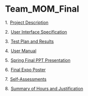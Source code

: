 # Team_MOM_Final

1.  [Project Description]()

2.  [User Interface Specification]()

3.  [Test Plan and Results]()

4.  [User Manual]() 

5.  [Spring Final PPT Presentation](https://github.com/lafenebp/Team_MOM_Final/blob/aad23022542a46c96cab9383a5eb749853dcb261/Team%20MOM%20Final%20Presentation.pptx) 

6.  [Final Expo Poster](https://github.com/lafenebp/Team_MOM_Final/blob/05675931c833c064262a0a579f167c252880d248/unblock'd%20final%20poster.pdf)

7.  [Self-Assessments](https://github.com/lafenebp/Team_MOM_Final/tree/main/Assessments)

8.  [Summary of Hours and Justification](https://github.com/lafenebp/Team_MOM_Final/blob/5647e80300bb54768e7c486fdbd4b1042adf7765/Summary%20of%20Hours.pdf)
